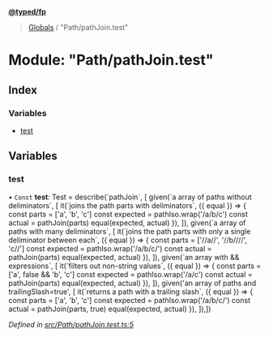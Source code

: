 **[@typed/fp](../README.md)**

> [Globals](../globals.md) / "Path/pathJoin.test"

# Module: "Path/pathJoin.test"

## Index

### Variables

* [test](_path_pathjoin_test_.md#test)

## Variables

### test

• `Const` **test**: Test = describe(\`pathJoin\`, [ given(\`a array of paths without deliminators\`, [ it(\`joins the path parts with deliminators\`, ({ equal }) => { const parts = ['a', 'b', 'c'] const expected = pathIso.wrap('/a/b/c') const actual = pathJoin(parts) equal(expected, actual) }), ]), given(\`a array of paths with many deliminators\`, [ it(\`joins the path parts with only a single deliminator between each\`, ({ equal }) => { const parts = ['//a//', '//b////', 'c//'] const expected = pathIso.wrap('/a/b/c/') const actual = pathJoin(parts) equal(expected, actual) }), ]), given(\`an array with && expressions\`, [ it(\`filters out non-string values\`, ({ equal }) => { const parts = ['a', false && 'b', 'c'] const expected = pathIso.wrap('/a/c') const actual = pathJoin(parts) equal(expected, actual) }), ]), given('an array of paths and trailingSlash=true', [ it(\`returns a path with a trailing slash\`, ({ equal }) => { const parts = ['a', 'b', 'c'] const expected = pathIso.wrap('/a/b/c/') const actual = pathJoin(parts, true) equal(expected, actual) }), ]),])

*Defined in [src/Path/pathJoin.test.ts:5](https://github.com/TylorS/typed-fp/blob/6ccb290/src/Path/pathJoin.test.ts#L5)*
